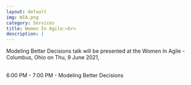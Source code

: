 ```yaml
---
layout: default
img: WIA.png
category: Services
title: Women In Agile:<br>
description: |
---
```

  Modeling Better Decisions talk will be presented at the Women In Agile - Columbus, Ohio on Thu, 9 June 2021,<br><br>

  6:00 PM - 7:00 PM - Modeling Better Decisions